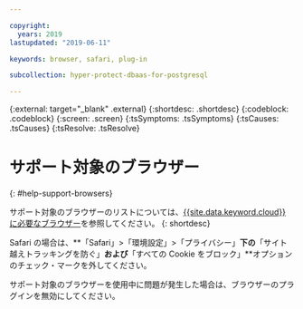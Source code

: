 ```yaml
---

copyright:
  years: 2019
lastupdated: "2019-06-11"

keywords: browser, safari, plug-in

subcollection: hyper-protect-dbaas-for-postgresql

---
```

{:external: target="_blank" .external}
{:shortdesc: .shortdesc}
{:codeblock: .codeblock}
{:screen: .screen}
{:tsSymptoms: .tsSymptoms}
{:tsCauses: .tsCauses}
{:tsResolve: .tsResolve}


# サポート対象のブラウザー
{: #help-support-browsers}

サポート対象のブラウザーのリストについては、[{{site.data.keyword.cloud}} に必要なブラウザー](/docs/overview?topic=overview-prereqs-platform#browsers-platform)を参照してください。
{: shortdesc}

Safari の場合は、**「Safari」>「環境設定」>「プライバシー」**下の**「サイト越えトラッキングを防ぐ」**および**「すべての Cookie をブロック」**オプションのチェック・マークを外してください。

サポート対象のブラウザーを使用中に問題が発生した場合は、ブラウザーのプラグインを無効にしてください。
